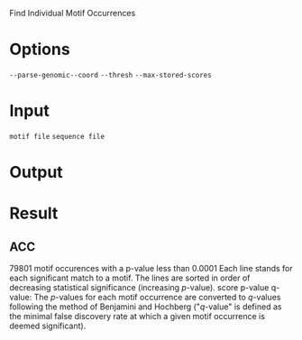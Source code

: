 Find Individual Motif Occurrences
# Options
`--parse-genomic--coord`
`--thresh`
`--max-stored-scores`
# Input
`motif file`
`sequence file`
# Output
# Result
## ACC
79801 motif occurences with a p-value less than 0.0001
Each line stands for each significant match to a motif.
The lines are sorted in order of decreasing statistical significance (increasing _p_-value).
score
p-value
q-value: The _p_-values for each motif occurrence are converted to _q_-values following the method of Benjamini and Hochberg ("_q_-value" is defined as the minimal false discovery rate at which a given motif occurrence is deemed significant).
<!--stackedit_data:
eyJoaXN0b3J5IjpbMTYwNzY5NjY3LDQ3NTQyNjU0NSwxNDkyNT
E5MzE5LDExNzc5MDA4MTMsNDA4MDM5MTA0LC0yMDExMzUwODY4
LDg0MzgwNzQ2OCwtOTg0MzY4MzMzLDE5MTQ3ODQ5MTYsLTE2OD
M4NDU3MzMsMTc3ODY4Nzk3OSwyMDU4ODgxMTk1XX0=
-->